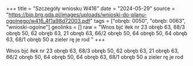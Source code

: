 +++
title = "Szczegóły wniosku W416"
date = "2024-05-29"
source = "https://bip.brg.gda.pl/images/uploads/wnioski-do-planu-ogolnego/w416_4f1a98d72003.pdf"
tags = ["obręb: 0050", "obręb: 0063", "wnioski-ogolne"]
geolinks = []
raw = "Wnos bjć iłek nr 23 obręb 63, 68/3 obręb 50, 62 obręb 63, 21 obręb 63, 66/2 obręb 50, 64 obręb 50, 64 obręb 63, 68/1 obręb 50 a zieler rę je  rod "
+++

Wnos bjć iłek nr 23 obręb 63, 68/3 obręb 50, 62 obręb 63, 21 obręb 63, 66/2 obręb
50, 64 obręb 50, 64 obręb 63, 68/1 obręb 50 a zieler rę je  rod



